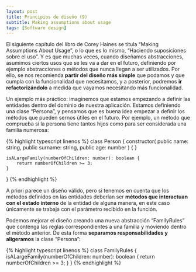 ```yaml
---
layout: post
title: Principios de diseño (9)
subtitle: Making assumptions about usage
tags: [Software design]
---
```


El siguiente capítulo del libro de Corey Haines se titula “Making Assumptions About Usage”, o lo que es lo mismo, “Haciendo suposiciones sobre el uso”. Y es que muchas veces, cuando diseñamos abstracciones, asumimos ciertos usos que se les va a dar en el futuro, definiendo por ejemplo abstracciones o métodos que nunca llegan a ser utilizados. Por ello, se nos recomienda **partir del diseño más simple** que podamos y que cumpla con la funcionalidad que necesitamos, y a posterior, podremos **ir refactorizándolo** a medida que vayamos necesitando más funcionalidad.

Un ejemplo más práctico: imaginemos que estamos empezando a definir las entidades dentro del dominio de nuestra aplicación. Estamos definiendo una clase “Persona”, y pensamos que es buena idea empezar a definir los métodos que pueden sernos útiles en el futuro. Por ejemplo, un método que comprueba si la persona tiene tantos hijos como para ser considerada una familia numerosa:

{% highlight typescript linenos %}
class Person {
    constructor(
        public name: string,
        public surname: string,
        public age: number
    ) { }
 
    isALargeFamily(numberOfChildren: number): boolean {
        return numberOfChildren >= 3;
    }
}
{% endhighlight %}

A priori parece un diseño válido, pero si tenemos en cuenta que los métodos definidos en las entidades deberían ser **métodos que interactuan con el estado interno** de la entidad de alguna manera, en este caso únicamente se trabaja con el parámetro recibido en la función.

Podemos mejorar el diseño creando una nueva abstracción “FamilyRules” que contenga las reglas correspondientes a una familia y moviendo dentro el método anterior. De esta forma **separamos responsabilidades y aligeramos** la clase “Persona”:

{% highlight typescript linenos %}
class FamilyRules {
    isALargeFamily(numberOfChildren: number): boolean {
        return numberOfChildren >= 3;
    }
}
{% endhighlight %}